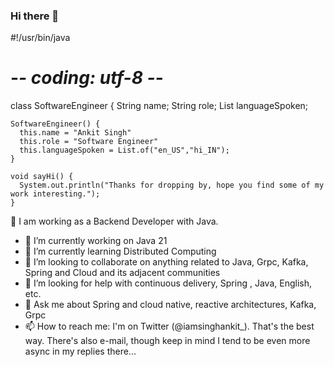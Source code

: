 ### Hi there 👋

#!/usr/bin/java
# -*- coding: utf-8 -*-

class SoftwareEngineer {
    String name;
    String role;
    List<String> languageSpoken;
    
    SoftwareEngineer() {
      this.name = "Ankit Singh"
      this.role = "Software Engineer"
      this.languageSpoken = List.of("en_US","hi_IN");
    }

    void sayHi() {
      System.out.println("Thanks for dropping by, hope you find some of my work interesting.");
    }
     

🔭 I am working as a Backend Developer with Java.

- 🔭 I’m currently working on Java 21
- 🌱 I’m currently learning Distributed Computing
- 👯 I’m looking to collaborate on anything related to Java, Grpc, Kafka, Spring and Cloud and its adjacent communities
- 🤔 I’m looking for help with continuous delivery, Spring , Java, English, etc.
- 💬 Ask me about  Spring and cloud native, reactive architectures, Kafka, Grpc
- 📫 How to reach me:  I'm on Twitter (@iamsinghankit_). That's the best way. There's also e-mail, though keep in mind I tend to be even more async in my replies there...
